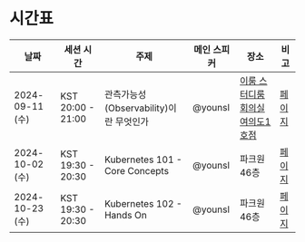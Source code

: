 # 시간표

| 날짜 | 세션 시간 | 주제 | 메인 스피커 | 장소 | 비고 |
|-----|---------|-----|----------|----|-----|
| 2024-09-11 (수) | KST 20:00 - 21:00 | 관측가능성(Observability)이란 무엇인가 | @younsl | [이룸 스터디룸 회의실 여의도1호점](https://thisroom.imweb.me/22) | [페이지](/sessions/1-observability/README.md) |
| 2024-10-02 (수) | KST 19:30 - 20:30 | Kubernetes 101 - Core Concepts | @younsl | 파크원 46층 | [페이지](/sessions/2-kubernetes-core/README.md) |
| 2024-10-23 (수) | KST 19:30 - 20:30 | Kubernetes 102 - Hands On | @younsl | 파크원 46층 | [페이지](/sessions/3-kubernetes-handson/README.md) |

